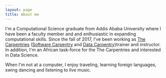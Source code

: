 ```yaml
---
layout: page
title: About me
---
```


I'm a Computational Science graduate from Addis Ababa University where I have been a faculty member and and enthusiastic in expanding computational skills.
Since the fall of 2017, I’ve been working as [The Carpentries](https://carpentries.org/trainers/) ([Software Carpentry](https://software-carpentry.org/team/) and [Data Carpentry](http://www.datacarpentry.org/))trainer and instructor. In addition, I'm an African task-force for the The Carpentries and interested in Data Science.

When I'm not at a computer, I enjoy traveling, learning foreign languages, swing dancing and listening to live music. 
